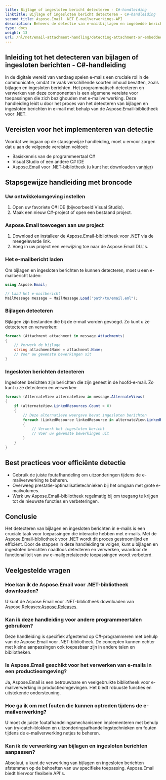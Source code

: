 ```yaml
---
title: Bijlage of ingesloten bericht detecteren - C#-handleiding
linktitle: Bijlage of ingesloten bericht detecteren - C#-handleiding
second_title: Aspose.Email .NET E-mailverwerkings-API
description: Beheers de detectie van e-mailbijlagen en ingebedde berichten in C# met behulp van Aspose.Email voor .NET. Verbeter uw e-mailverwerking met onze uitgebreide gids.
type: docs
weight: 13
url: /nl/net/email-attachment-handling/detecting-attachment-or-embedded-message-csharp-guide/
---
```


## Inleiding tot het detecteren van bijlagen of ingesloten berichten - C#-handleiding

In de digitale wereld van vandaag spelen e-mails een cruciale rol in de communicatie, omdat ze vaak verschillende soorten inhoud bevatten, zoals bijlagen en ingesloten berichten. Het programmatisch detecteren en verwerken van deze componenten is een algemene vereiste voor toepassingen die zich bezighouden met e-mailverwerking. Deze handleiding leidt u door het proces van het detecteren van bijlagen en ingesloten berichten in e-mail met behulp van de Aspose.Email-bibliotheek voor .NET.

## Vereisten voor het implementeren van detectie

Voordat we ingaan op de stapsgewijze handleiding, moet u ervoor zorgen dat u aan de volgende vereisten voldoet:

- Basiskennis van de programmeertaal C#
- Visual Studio of een andere C# IDE
-  Aspose.Email voor .NET-bibliotheek (u kunt het downloaden van[hier](https://products.aspose.com/email/net))

## Stapsgewijze handleiding met broncode

### Uw ontwikkelomgeving instellen

1. Open uw favoriete C# IDE (bijvoorbeeld Visual Studio).
2. Maak een nieuw C#-project of open een bestaand project.

### Aspose.Email toevoegen aan uw project

1. Download en installeer de Aspose.Email-bibliotheek voor .NET via de meegeleverde link.
2. Voeg in uw project een verwijzing toe naar de Aspose.Email DLL's.

### Het e-mailbericht laden

Om bijlagen en ingesloten berichten te kunnen detecteren, moet u een e-mailbericht laden:

```csharp
using Aspose.Email;

// Laad het e-mailbericht
MailMessage message = MailMessage.Load("path/to/email.eml");
```

### Bijlagen detecteren

Bijlagen zijn bestanden die bij de e-mail worden gevoegd. Zo kunt u ze detecteren en verwerken:

```csharp
foreach (Attachment attachment in message.Attachments)
{
    // Verwerk de bijlage
    string attachmentName = attachment.Name;
    // Voer uw gewenste bewerkingen uit
}
```

### Ingesloten berichten detecteren

Ingesloten berichten zijn berichten die zijn genest in de hoofd-e-mail. Zo kunt u ze detecteren en verwerken:

```csharp
foreach (AlternateView alternateView in message.AlternateViews)
{
    if (alternateView.LinkedResources.Count > 0)
    {
        // Deze alternatieve weergave bevat ingesloten berichten
        foreach (LinkedResource linkedResource in alternateView.LinkedResources)
        {
            // Verwerk het ingesloten bericht
            // Voer uw gewenste bewerkingen uit
        }
    }
}
```

## Best practices voor efficiënte detectie

- Gebruik de juiste foutafhandeling om uitzonderingen tijdens de e-mailverwerking te beheren.
- Overweeg prestatie-optimalisatietechnieken bij het omgaan met grote e-mailvolumes.
- Werk uw Aspose.Email-bibliotheek regelmatig bij om toegang te krijgen tot de nieuwste functies en verbeteringen.

## Conclusie

Het detecteren van bijlagen en ingesloten berichten in e-mails is een cruciale taak voor toepassingen die interactie hebben met e-mails. Met de Aspose.Email-bibliotheek voor .NET wordt dit proces gestroomlijnd en efficiënt. Door de stappen in deze handleiding te volgen, kunt u bijlagen en ingesloten berichten naadloos detecteren en verwerken, waardoor de functionaliteit van uw e-mailgerelateerde toepassingen wordt verbeterd.

## Veelgestelde vragen

### Hoe kan ik de Aspose.Email voor .NET-bibliotheek downloaden?

 U kunt de Aspose.Email voor .NET-bibliotheek downloaden van Aspose.Releases:[Aspose.Releases](https://releases.aspose.com/email/net/).

### Kan ik deze handleiding voor andere programmeertalen gebruiken?

Deze handleiding is specifiek afgestemd op C#-programmeren met behulp van de Aspose.Email voor .NET-bibliotheek. De concepten kunnen echter met kleine aanpassingen ook toepasbaar zijn in andere talen en bibliotheken.

### Is Aspose.Email geschikt voor het verwerken van e-mails in een productieomgeving?

Ja, Aspose.Email is een betrouwbare en veelgebruikte bibliotheek voor e-mailverwerking in productieomgevingen. Het biedt robuuste functies en uitstekende ondersteuning.

### Hoe ga ik om met fouten die kunnen optreden tijdens de e-mailverwerking?

U moet de juiste foutafhandelingsmechanismen implementeren met behulp van try-catch-blokken en uitzonderingsafhandelingstechnieken om fouten tijdens de e-mailverwerking netjes te beheren.

### Kan ik de verwerking van bijlagen en ingesloten berichten aanpassen?

Absoluut, u kunt de verwerking van bijlagen en ingesloten berichten afstemmen op de behoeften van uw specifieke toepassing. Aspose.Email biedt hiervoor flexibele API's.